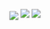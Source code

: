 
  <img align="center" src="https://img.shields.io/badge/MySQL-00000F?style=for-the-badge&logo=mysql&logoColor=white" />
  <img aling="center" src="https://img.shields.io/badge/PHP-777BB4?style=for-the-badge&logo=php&logoColor=white" />
  <img aling="center" src="https://img.shields.io/badge/Amazon_AWS-FF9900?style=for-the-badge&logo=amazonaws&logoColor=white" />
  

</div><br/>


